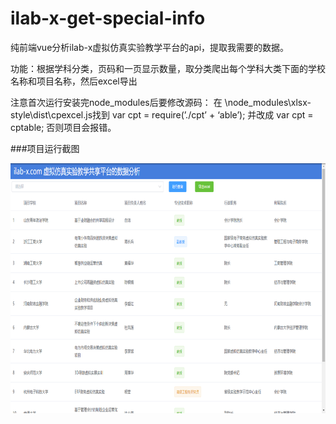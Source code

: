 # ilab-x-get-special-info
纯前端vue分析ilab-x虚拟仿真实验教学平台的api，提取我需要的数据。

功能：根据学科分类，页码和一页显示数量，取分类爬出每个学科大类下面的学校名称和项目名称，然后excel导出

注意首次运行安装完node_modules后要修改源码：
在 \node_modules\xlsx-style\dist\cpexcel.js找到 var cpt = require(’./cpt’ + ‘able’); 并改成 var cpt = cptable;
否则项目会报错。

###项目运行截图

<p align="center">
<a href="https://github.com/h03147">
  <img height="400em" src="https://github.com/h03147/ilab-x-get-special-info/blob/main/public/img/%E5%BE%AE%E4%BF%A1%E6%88%AA%E5%9B%BE_20210228151116.png"/>
</a>
</p>

